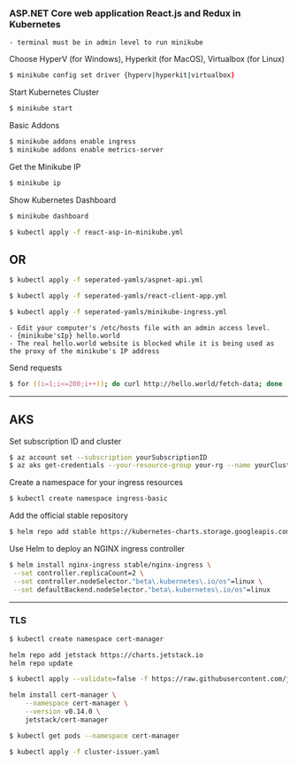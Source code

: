 ### ASP.NET Core web application React.js and Redux in Kubernetes

    - terminal must be in admin level to run minikube

Choose HyperV (for Windows), Hyperkit (for MacOS), Virtualbox (for Linux)

```zsh
$ minikube config set driver {hyperv|hyperkit|virtualbox}
```

Start Kubernetes Cluster

```zsh
$ minikube start
```

Basic Addons

```zsh
$ minikube addons enable ingress
$ minikube addons enable metrics-server
```

Get the Minikube IP

```zsh
$ minikube ip
```

Show Kubernetes Dashboard

```zsh
$ minikube dashboard
```

```zsh
$ kubectl apply -f react-asp-in-minikube.yml
```

## OR

```zsh
$ kubectl apply -f seperated-yamls/aspnet-api.yml
```

```zsh
$ kubectl apply -f seperated-yamls/react-client-app.yml
```

```zsh
$ kubectl apply -f seperated-yamls/minikube-ingress.yml
```

    - Edit your computer's /etc/hosts file with an admin access level.
    - {minikube'sIp} hello.world
    - The real hello.world website is blocked while it is being used as the proxy of the minikube's IP address

Send requests

```zsh
$ for ((i=1;i<=200;i++)); do curl http://hello.world/fetch-data; done
```

---

## AKS

Set subscription ID and cluster

```zsh
$ az account set --subscription yourSubscriptionID
$ az aks get-credentials --your-resource-group your-rg --name yourCluster
```

Create a namespace for your ingress resources

```zsh
$ kubectl create namespace ingress-basic
```

Add the official stable repository

```zsh
$ helm repo add stable https://kubernetes-charts.storage.googleapis.com/
```

Use Helm to deploy an NGINX ingress controller

```zsh
$ helm install nginx-ingress stable/nginx-ingress \
 --set controller.replicaCount=2 \
 --set controller.nodeSelector."beta\.kubernetes\.io/os"=linux \
 --set defaultBackend.nodeSelector."beta\.kubernetes\.io/os"=linux
```

---

### TLS

```zsh
$ kubectl create namespace cert-manager
```

```zsh
helm repo add jetstack https://charts.jetstack.io
helm repo update
```

```zsh
$ kubectl apply --validate=false -f https://raw.githubusercontent.com/jetstack/cert-manager/release-0.14/deploy/manifests/00-crds.yaml
```

```zsh
helm install cert-manager \
    --namespace cert-manager \
    --version v0.14.0 \
    jetstack/cert-manager
```

```zsh
$ kubectl get pods --namespace cert-manager
```

```zsh
$ kubectl apply -f cluster-issuer.yaml
```
